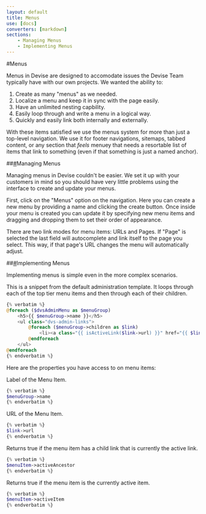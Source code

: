 ```yaml
---
layout: default
title: Menus
use: [docs]
converters: [markdown]
sections:
    - Managing Menus
    - Implementing Menus
---
```


#Menus

Menus in Devise are designed to accomodate issues the Devise Team typically have with our own projects. We wanted the ability to:

1. Create as many "menus" as we needed.
1. Localize a menu and keep it in sync with the page easily.
1. Have an unlimited nesting capbility.
1. Easily loop through and write a menu in a logical way.
1. Quickly and easily link both internally and externally.

With these items satisfied we use the menus system for more than just a top-level navigation. We use it for footer navigations, sitemaps, tabbed content, or any section that _feels_ menuey that needs a resortable list of items that link to something (even if that something is just a named anchor).

##<a name="managing-menus" class="ia"></a>[#](#managing-menus)Managing Menus

Managing menus in Devise couldn't be easier. We set it up with your customers in mind so you should have very little problems using the interface to create and update your menus.

First, click on the "Menus" option on the navigation. Here you can create a new menu by providing a name and clicking the create button. Once inside your menu is created you can update it by specifying new menu items and dragging and dropping them to set their order of appearance.

There are two link modes for menu items: URLs and Pages. If "Page" is selected the last field will autocomplete and link itself to the page you select. This way, if that page's URL changes the menu will automatically adjust.

##<a name="implementing-menus" class="ia"></a>[#](#implementing-menus)Implementing Menus

Implementing menus is simple even in the more complex scenarios.

This is a snippet from the default administration template. It loops through each of the top tier menu items and then through each of their children.

```php
{% verbatim %}
@foreach ($dvsAdminMenu as $menuGroup)
    <h5>{{ $menuGroup->name }}</h5>
    <ul class="dvs-admin-links">
        @foreach ($menuGroup->children as $link)
            <li><a class="{{ isActiveLink($link->url) }}" href="{{ $link->url }}">{{ $link->name }}</a></li>
        @endforeach
    </ul>
@endforeach
{% endverbatim %}
```

Here are the properties you have access to on menu items:

Label of the Menu Item.
```php
{% verbatim %}
$menuGroup->name
{% endverbatim %}
```

URL of the Menu Item.
```php
{% verbatim %}
$link->url
{% endverbatim %}
```

Returns true if the menu item has a child link that is currently the active link.
```php
{% verbatim %}
$menuItem->activeAncestor
{% endverbatim %}
```

Returns true if the menu item is the currently active item.
```php
{% verbatim %}
$menuItem->activeItem
{% endverbatim %}
```